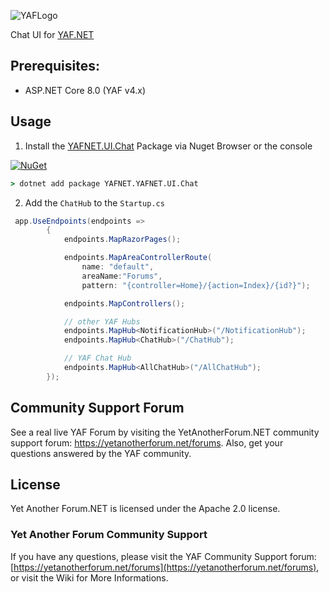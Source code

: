 ![YAFLogo](https://raw.githubusercontent.com/YAFNET/YAFNET/master/yafsrc/YetAnotherForum.NET/wwwroot/images/Logos/YAFLogo.svg)

Chat UI for [YAF.NET](https://yetanotherforum.net)

## Prerequisites:
* ASP.NET Core 8.0 (YAF v4.x)

## Usage
1. Install the [YAFNET.UI.Chat](https://www.nuget.org/packages/YAFNET.UI.Chat/) Package via Nuget Browser or the console

[![NuGet](https://img.shields.io/nuget/v/YAFNET.UI.Chat.svg)](https://nuget.org/packages/YAFNET.UI.Chat)

``` cmd
> dotnet add package YAFNET.YAFNET.UI.Chat
```

2. Add the `ChatHub` to the `Startup.cs`
``` csharp
 app.UseEndpoints(endpoints =>
        {
            endpoints.MapRazorPages();

            endpoints.MapAreaControllerRoute(
                name: "default",
                areaName:"Forums",
                pattern: "{controller=Home}/{action=Index}/{id?}");

            endpoints.MapControllers();

            // other YAF Hubs
            endpoints.MapHub<NotificationHub>("/NotificationHub");
            endpoints.MapHub<ChatHub>("/ChatHub");

            // YAF Chat Hub
            endpoints.MapHub<AllChatHub>("/AllChatHub");
        });
```

## Community Support Forum

See a real live YAF Forum by visiting the YetAnotherForum.NET community support forum: https://yetanotherforum.net/forums. Also, get your questions answered by the YAF community.

## License

Yet Another Forum.NET is licensed under the Apache 2.0 license. 


### Yet Another Forum Community Support

If you have any questions, please visit the YAF Community Support forum: [https://yetanotherforum.net/forums](https://yetanotherforum.net/forums), or visit the Wiki for More Informations.